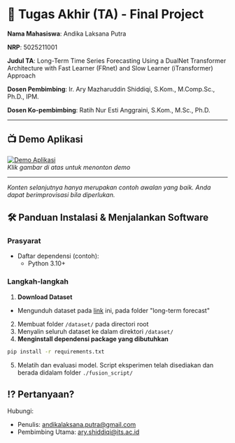 # 🏁 Tugas Akhir (TA) - Final Project

**Nama Mahasiswa**: Andika Laksana Putra  

**NRP**: 5025211001  

**Judul TA**:  Long-Term Time Series Forecasting Using a DualNet Transformer Architecture with Fast Learner (FRnet) and Slow Learner (iTransformer) Approach 

**Dosen Pembimbing**: Ir. Ary Mazharuddin Shiddiqi, S.Kom., M.Comp.Sc., Ph.D., IPM. 

**Dosen Ko-pembimbing**: Ratih Nur Esti Anggraini, S.Kom., M.Sc., Ph.D.

---

## 📺 Demo Aplikasi  


[![Demo Aplikasi](https://i.ytimg.com/vi/tNHnQdAk_fw/maxresdefault.jpg)](https://www.youtube.com/watch?v=tNHnQdAk_fw)  
*Klik gambar di atas untuk menonton demo*

---

*Konten selanjutnya hanya merupakan contoh awalan yang baik. Anda dapat berimprovisasi bila diperlukan.*

## 🛠 Panduan Instalasi & Menjalankan Software  

### Prasyarat  
- Daftar dependensi (contoh):
  - Python 3.10+

### Langkah-langkah  
1. **Download Dataset**  
- Mengunduh dataset pada [link](https://drive.google.com/drive/folders/13Cg1KYOlzM5C7K8gK8NfC-F3EYxkM3D2) ini, pada folder "long-term forecast"
2. Membuat folder `/dataset/` pada directori root
3. Menyalin seluruh dataset ke dalam direktori `/dataset/`
4. **Menginstall dependensi package yang dibutuhkan**
```bash
pip install -r requirements.txt
```
5. Melatih dan evaluasi model. Script eksperimen telah disediakan dan berada didalam folder `./fusion_script/`


## ⁉️ Pertanyaan?

Hubungi:
- Penulis: [andikalaksana.putra@gmail.com](andikalaksana.putra@gmail.com)
- Pembimbing Utama: [ary.shiddiqi@its.ac.id](ary.shiddiqi@its.ac.id)
